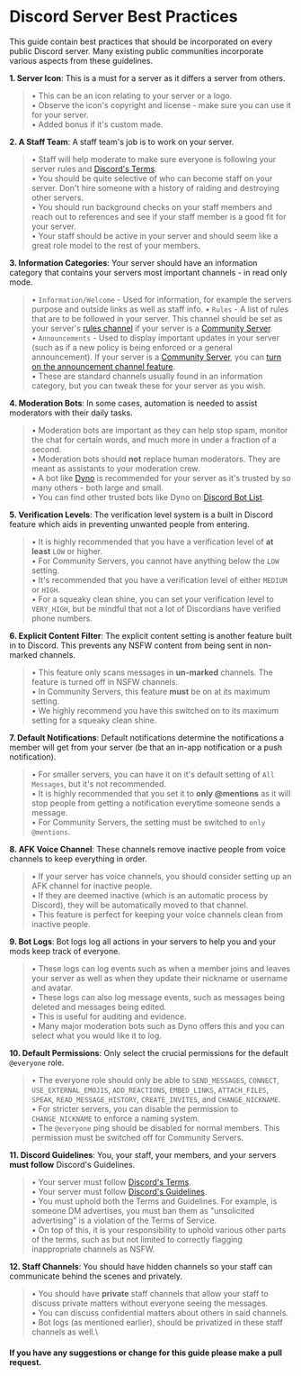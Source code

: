 # Discord Server Best Practices
This guide contain best practices that should be incorporated on every public Discord server. Many existing public communities incorporate various aspects from these guidelines.

**1. Server Icon**: This is a must for a server as it differs a server from others.
> • This can be an icon relating to your server or a logo.\
> • Observe the icon's copyright and license - make sure you can use it for your server.\
> • Added bonus if it's custom made.


**2. A Staff Team**: A staff team's job is to work on your server. 
> • Staff will help moderate to make sure everyone is following your server rules and [Discord's Terms](https://discord.com/terms).\
> • You should be quite selective of who can become staff on your server. Don't hire someone with a history of raiding and destroying other servers.\
> • You should run background checks on your staff members and reach out to references and see if your staff member is a good fit for your server.\
> • Your staff should be active in your server and should seem like a great role model to the rest of your members.


**3. Information Categories**: Your server should have an information category that contains your servers most important channels - in read only mode.
> • `Information/Welcome` - Used for information, for example the servers purpose and outside links as well as staff info.
> • `Rules` - A list of rules that are to be followed in your server. This channel should be set as your server's [rules channel](https://support.discord.com/hc/en-us/articles/360047132851-Enabling-Your-Community-Server#:~:text=how%20to%20enable%20your%20community%20server) if your server is a [Community Server](https://support.discord.com/hc/en-us/articles/360047132851-Enabling-Your-Community-Server).\
> • `Announcements` - Used to display important updates in your server (such as if a new policy is being enforced or a general announcement). If your server is a [Community Server](https://support.discord.com/hc/en-us/articles/360047132851-Enabling-Your-Community-Server), you can [turn on the announcement channel feature](https://support.discord.com/hc/en-us/articles/360032008192-Announcement-Channels-).\
> • These are standard channels usually found in an information category, but you can tweak these for your server as you wish.


**4. Moderation Bots**: In some cases, automation is needed to assist moderators with their daily tasks.
> • Moderation bots are important as they can help stop spam, monitor the chat for certain words, and much more in under a fraction of a second.\
> • Moderation bots should __not__ replace human moderators. They are meant as assistants to your moderation crew.\
> • A bot like [Dyno](http://dynobot.net) is recommended for your server as it's trusted by so many others - both large and small.\
> • You can find other trusted bots like Dyno on [Discord Bot List](https://discordbots.org/tag/moderation).


**5. Verification Levels**: The verification level system is a built in Discord feature which aids in preventing unwanted people from entering.
> • It is highly recommended that you have a verification level of __at least__ `LOW` or higher.\
> • For Community Servers, you cannot have anything below the `LOW` setting.\
> • It's recommended that you have a verification level of either `MEDIUM` or `HIGH`.\
> • For a squeaky clean shine, you can set your verification level to `VERY_HIGH`, but be mindful that not a lot of Discordians have verified phone numbers.


**6. Explicit Content Filter**: The explicit content setting is another feature built in to Discord. This prevents any NSFW content from being sent in non-marked channels.
> • This feature only scans messages in __un-marked__ channels. The feature is turned off in NSFW channels.\
> • In Community Servers, this feature __must__ be on at its maximum setting.\
> • We highly recommend you have this switched on to its maximum setting for a squeaky clean shine.


**7. Default Notifications**: Default notifications determine the notifications a member will get from your server (be that an in-app notification or a push notification).
> • For smaller servers, you can have it on it's default setting of `All Messages`, but it's not recommended.\
> • It is highly recommended that you set it to **only @mentions** as it will stop people from getting a notification everytime someone sends a message.\
> • For Community Servers, the setting must be switched to `only @mentions`.


**8. AFK Voice Channel**: These channels remove inactive people from voice channels to keep everything in order.
> • If your server has voice channels, you should consider setting up an AFK channel for inactive people.\
> • If they are deemed inactive (which is an automatic process by Discord), they will be automatically moved to that channel.\
> • This feature is perfect for keeping your voice channels clean from inactive people.


**9. Bot Logs**: Bot logs log all actions in your servers to help you and your mods keep track of everyone.
> • These logs can log events such as when a member joins and leaves your server as well as when they update their nickname or username and avatar.\
> • These logs can also log message events, such as messages being deleted and messages being edited.\
> • This is useful for auditing and evidence.\
> • Many major moderation bots such as Dyno offers this and you can select what you would like it to log.

**10. Default Permissions**: Only select the crucial permissions for the default `@everyone` role.
> • The everyone role should only be able to `SEND_MESSAGES`, `CONNECT`, `USE_EXTERNAL_EMOJIS`, `ADD_REACTIONS`, `EMBED_LINKS`, `ATTACH_FILES`, `SPEAK`, `READ_MESSAGE_HISTORY`, `CREATE_INVITES`, and `CHANGE_NICKNAME`.\
> • For stricter servers, you can disable the permission to `CHANGE_NICKNAME` to enforce a naming system.\
> • The `@everyone` ping should be disabled for normal members. This permission must be switched off for Community Servers.


**11. Discord Guidelines**: You, your staff, your members, and your servers __must follow__ Discord's Guidelines.
> • Your server must follow [Discord's Terms](https://discord.com/terms).\
> • Your server must follow [Discord's Guidelines](https://discord.com/guidelines).\
> • You must uphold both the Terms and Guidelines. For example, is someone DM advertises, you must ban them as "unsolicited advertising" is a violation of the Terms of Service.\
> • On top of this, it is your responsibility to uphold various other parts of the terms, such as but not limited to correctly flagging inappropriate channels as NSFW. 


**12. Staff Channels**: You should have hidden channels so your staff can communicate behind the scenes and privately.
> • You should have __private__ staff channels that allow your staff to discuss private matters without everyone seeing the messages.\
> • You can discuss confidential matters about others in said channels.\
> • Bot logs (as mentioned earlier), should be privatized in these staff channels as well.\

#### If you have any suggestions or change for this guide please make a pull request. 
